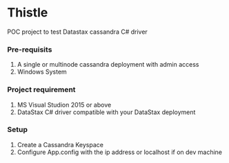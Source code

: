 # Thistle
POC project to test Datastax cassandra C# driver

<h3>Pre-requisits</h3>

1. A single or multinode cassandra deployment with admin access
2. Windows System

<h3>Project requirement</h3>

1. MS Visual Studion 2015 or above
2. DataStax C# driver compatible with your DataStax deployment


<h3>Setup</h3>

1. Create a Cassandra Keyspace
2. Configure App.config with the ip address or localhost if on dev machine
